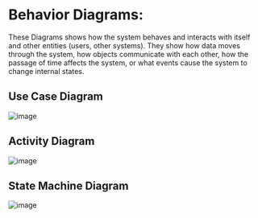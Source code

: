 # Behavior Diagrams:
These Diagrams shows how the system behaves and interacts with itself and other entities (users, other systems). They show how data moves through the system, how objects communicate with each other, how the passage of time affects the system, or what events cause the system to change internal states.

## Use Case Diagram

![image](https://user-images.githubusercontent.com/64318581/114703075-78802b00-9d42-11eb-83d5-ec0643405f4f.png)

## Activity Diagram 

![image](https://user-images.githubusercontent.com/64318581/114749709-d592d580-9d70-11eb-858d-80ea0dbc5896.png)
## State Machine Diagram

![image](https://user-images.githubusercontent.com/64318581/114987137-7210c100-9eb2-11eb-8b50-d44b50eb1254.png)
